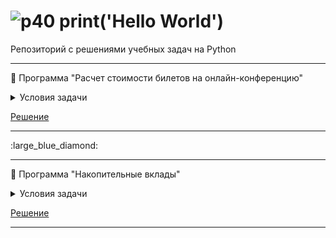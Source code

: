 # ![р40](https://github.com/Elena-Belova/print-Hello-World/assets/148638077/e966ff58-250a-4fae-9dc9-3d5907df7c1f) print('Hello World')
Репозиторий с решениями учебных задач на Python
<hr>

:large_blue_diamond: Программа "Расчет стоимости билетов на онлайн-конференцию"
<details>
<summary>Условия задачи</summary>
 <p><blockquote><b>Дано:</b><br>Программа должна работать следующим образом:<ol><li>В начале у пользователя запрашивается количество билетов, которые он хочет приобрести на мероприятие</li><li>Далее для каждого билета запрашивается возраст посетителя, в соответствии со значением которого выбирается стоимость:<ul><li>Если посетителю конференции менее 18 лет, то он проходит на конференцию бесплатно.</li><li>От 18 до 25 лет — 990 руб.</li><li>От 25 лет — полная стоимость 1390 руб.</li></ul><li>В результате программы выводится сумма к оплате.<ul><li>При этом, если человек регистрирует больше трёх человек на конференцию, то дополнительно получает 10% скидку на полную стоимость заказа.</li></ul></li></ol>
  
  <b>Задача:</b><ul><li>Написать программу, которая будет подсчитывать общую стоимость билетов</li></ul> </blockquote></p>
</details>

 [Решение](https://github.com/Elena-Belova/print-Hello-World/blob/3f364fc151a4e27b623eef67d8c9a8fab23718b5/HW%2018.8.19%20conference%20tickets.py)
 
<hr>
:large_blue_diamond:

<hr>

:large_blue_diamond: Программа "Накопительные вклады"
<details>
<summary>Условия задачи</summary>
 <p><blockquote><b>Дано:</b><ul><li>словарь per_cent с распределением процентных ставок по вкладам в различных банках (ключ — название банка, значение — процент)</li></ul><b>Задача:</b><ul><li>Написать программу, в результате которой будет сформирован список deposit значений — накопленные средства за год вклада в каждом из банков. На вход программы с клавиатуры вводится сумма money, которую человек планирует положить под проценты.</li><li>Добавить в программу поиск максимального значения и его вывод на экран в формате: Максимальная сумма, которую вы можете заработать — deposit.</li></ul> </blockquote></p>
</details>

 [Решение](https://github.com/Elena-Belova/print-Hello-World/blob/533e64f95bf3dc22b3233ca6993738bbe29e5ac3/HW%2017.7.3%20deposit.py)
 
<hr>
